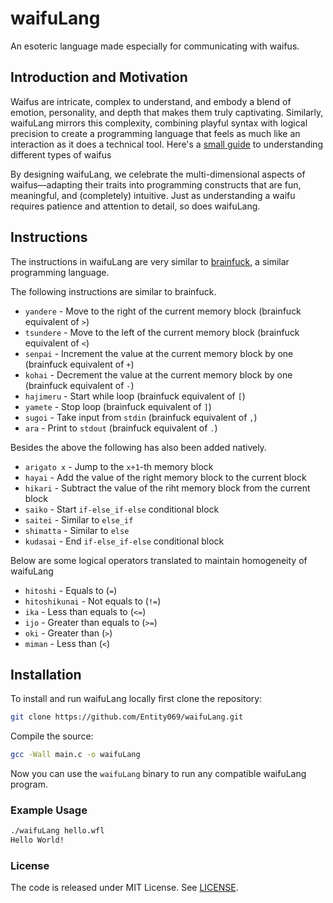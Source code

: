 # waifuLang

An esoteric language made especially for communicating with waifus.

## Introduction and Motivation

Waifus are intricate, complex to understand, and embody a blend of emotion, personality, and depth that makes them truly captivating. Similarly, waifuLang mirrors this complexity, combining playful syntax with logical precision to create a programming language that feels as much like an interaction as it does a technical tool. Here's a [small guide](https://www.youtube.com/watch?v=z1l4DDUCDOg) to understanding different types of waifus

By designing waifuLang, we celebrate the multi-dimensional aspects of waifus—adapting their traits into programming constructs that are fun, meaningful, and (completely) intuitive. Just as understanding a waifu requires patience and attention to detail, so does waifuLang.

## Instructions

The instructions in waifuLang are very similar to [brainfuck](https://esolangs.org/wiki/Brainfuck), a similar programming language.

The following instructions are similar to brainfuck.

- `yandere` - Move to the right of the current memory block (brainfuck equivalent of `>`)
- `tsundere` - Move to the left of the current memory block (brainfuck equivalent of `<`)
- `senpai` - Increment the value at the current memory block by one (brainfuck equivalent of `+`)
- `kohai` - Decrement the value at the current memory block by one (brainfuck equivalent of `-`)
- `hajimeru` - Start while loop (brainfuck equivalent of `[`)
- `yamete` - Stop loop (brainfuck equivalent of `]`)
- `sugoi` - Take input from `stdin` (brainfuck equivalent of `,`)
- `ara` - Print to `stdout` (brainfuck equivalent of `.`)

Besides the above the following has also been added natively.

- `arigato x` - Jump to the `x+1`-th memory block
- `hayai` - Add the value of the right memory block to the current block
- `hikari` - Subtract the value of the riht memory block from the current block
- `saiko` - Start `if-else_if-else` conditional block
- `saitei` - Similar to `else_if`
- `shimatta` - Similar to `else`
- `kudasai` - End `if-else_if-else` conditional block

Below are some logical operators translated to maintain homogeneity of waifuLang

- `hitoshi` - Equals to (`=`)
- `hitoshikunai` - Not equals to (`!=`)
- `ika` - Less than equals to (`<=`)
- `ijo` - Greater than equals to (`>=`)
- `oki` - Greater than (`>`)
- `miman` - Less than (`<`)

## Installation

To install and run waifuLang locally first clone the repository:

```bash
git clone https://github.com/Entity069/waifuLang.git
```

Compile the source:

```bash
gcc -Wall main.c -o waifuLang
```

Now you can use the `waifuLang` binary to run any compatible waifuLang program.

### Example Usage

```bash
./waifuLang hello.wfl
Hello World!
```

### License

The code is released under MIT License. See [LICENSE](./LICENSE).